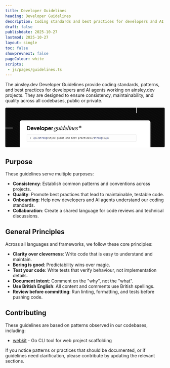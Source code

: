 ```yaml
---
title: Developer Guidelines
heading: Developer Guidelines
description: Coding standards and best practices for developers and AI agents
draft: false
publishdate: 2025-10-27
lastmod: 2025-10-27
layout: single
toc: false
showprevnext: false
pageColour: white
scripts:
 - js/pages/guidelines.ts
---
```


The ainsley.dev Developer Guidelines provide coding standards, patterns, and best practices for developers and AI agents
working on ainsley.dev projects. They are designed to ensure consistency, maintainability, and quality across all
codebases, public or private.

![Dashboard Wireframe](guidelines.jpg)

## Purpose

These guidelines serve multiple purposes:

- **Consistency**: Establish common patterns and conventions across projects.
- **Quality**: Promote best practices that lead to maintainable, testable code.
- **Onboarding**: Help new developers and AI agents understand our coding standards.
- **Collaboration**: Create a shared language for code reviews and technical discussions.

## General Principles

Across all languages and frameworks, we follow these core principles:

- **Clarity over cleverness**: Write code that is easy to understand and maintain.
- **Boring is good**: Predictability wins over magic.
- **Test your code**: Write tests that verify behaviour, not implementation details.
- **Document intent**: Comment on the "why", not the "what".
- **Use British English**: All content and comments use British spellings.
- **Review before committing**: Run linting, formatting, and tests before pushing code.

## Contributing

These guidelines are based on patterns observed in our codebases, including:

- [webkit](https://github.com/ainsleydev/webkit) - Go CLI tool for web project scaffolding

If you notice patterns or practices that should be documented, or if guidelines need clarification, please contribute by
updating the relevant sections.
